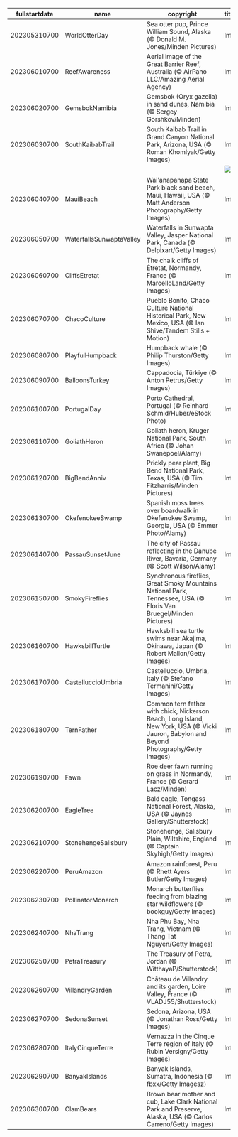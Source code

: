 |fullstartdate|name|copyright|title|image|
|--|--|--|--|--|
202305310700|WorldOtterDay|Sea otter pup, Prince William Sound, Alaska (© Donald M. Jones/Minden Pictures)|Info|![](/en-AU/2023/06/202305310700WorldOtterDay.jpg)|
202306010700|ReefAwareness|Aerial image of the Great Barrier Reef, Australia (© AirPano LLC/Amazing Aerial Agency)|Info|![](/en-AU/2023/06/202306010700ReefAwareness.jpg)|
202306020700|GemsbokNamibia|Gemsbok (Oryx gazella) in sand dunes, Namibia (© Sergey Gorshkov/Minden)|Info|![](/en-AU/2023/06/202306020700GemsbokNamibia.jpg)|
202306030700|SouthKaibabTrail|South Kaibab Trail in Grand Canyon National Park, Arizona, USA (© Roman Khomlyak/Getty Images)|Info|![](/en-AU/2023/06/202306030700SouthKaibabTrail.jpg)|
||||![](/en-AU/2023/06/.jpg)|
202306040700|MauiBeach|Wai'anapanapa State Park black sand beach, Maui, Hawaii, USA (© Matt Anderson Photography/Getty Images)|Info|![](/en-AU/2023/06/202306040700MauiBeach.jpg)|
202306050700|WaterfallsSunwaptaValley|Waterfalls in Sunwapta Valley, Jasper National Park, Canada (© Delpixart/Getty Images)|Info|![](/en-AU/2023/06/202306050700WaterfallsSunwaptaValley.jpg)|
202306060700|CliffsEtretat|The chalk cliffs of Étretat, Normandy, France (© MarcelloLand/Getty Images)|Info|![](/en-AU/2023/06/202306060700CliffsEtretat.jpg)|
202306070700|ChacoCulture|Pueblo Bonito, Chaco Culture National Historical Park, New Mexico, USA (© Ian Shive/Tandem Stills + Motion)|Info|![](/en-AU/2023/06/202306070700ChacoCulture.jpg)|
202306080700|PlayfulHumpback|Humpback whale (© Philip Thurston/Getty Images)|Info|![](/en-AU/2023/06/202306080700PlayfulHumpback.jpg)|
202306090700|BalloonsTurkey|Cappadocia, Türkiye (© Anton Petrus/Getty Images)|Info|![](/en-AU/2023/06/202306090700BalloonsTurkey.jpg)|
202306100700|PortugalDay|Porto Cathedral, Portugal (© Reinhard Schmid/Huber/eStock Photo)|Info|![](/en-AU/2023/06/202306100700PortugalDay.jpg)|
202306110700|GoliathHeron|Goliath heron, Kruger National Park, South Africa (© Johan Swanepoel/Alamy)|Info|![](/en-AU/2023/06/202306110700GoliathHeron.jpg)|
202306120700|BigBendAnniv|Prickly pear plant, Big Bend National Park, Texas, USA (© Tim Fitzharris/Minden Pictures)|Info|![](/en-AU/2023/06/202306120700BigBendAnniv.jpg)|
202306130700|OkefenokeeSwamp|Spanish moss trees over boardwalk in Okefenokee Swamp, Georgia, USA (© Emmer Photo/Alamy)|Info|![](/en-AU/2023/06/202306130700OkefenokeeSwamp.jpg)|
202306140700|PassauSunsetJune|The city of Passau reflecting in the Danube River, Bavaria, Germany (© Scott Wilson/Alamy)|Info|![](/en-AU/2023/06/202306140700PassauSunsetJune.jpg)|
202306150700|SmokyFireflies|Synchronous fireflies, Great Smoky Mountains National Park, Tennessee, USA (© Floris Van Bruegel/Minden Pictures)|Info|![](/en-AU/2023/06/202306150700SmokyFireflies.jpg)|
202306160700|HawksbillTurtle|Hawksbill sea turtle swims near Akajima, Okinawa, Japan (© Robert Mallon/Getty Images)|Info|![](/en-AU/2023/06/202306160700HawksbillTurtle.jpg)|
202306170700|CastelluccioUmbria|Castelluccio, Umbria, Italy (© Stefano Termanini/Getty Images)|Info|![](/en-AU/2023/06/202306170700CastelluccioUmbria.jpg)|
202306180700|TernFather|Common tern father with chick, Nickerson Beach, Long Island, New York, USA (© Vicki Jauron, Babylon and Beyond Photography/Getty Images)|Info|![](/en-AU/2023/06/202306180700TernFather.jpg)|
202306190700|Fawn|Roe deer fawn running on grass in Normandy, France (© Gerard Lacz/Minden)|Info|![](/en-AU/2023/06/202306190700Fawn.jpg)|
202306200700|EagleTree|Bald eagle, Tongass National Forest, Alaska, USA (© Jaynes Gallery/Shutterstock)|Info|![](/en-AU/2023/06/202306200700EagleTree.jpg)|
202306210700|StonehengeSalisbury|Stonehenge, Salisbury Plain, Wiltshire, England (© Captain Skyhigh/Getty Images)|Info|![](/en-AU/2023/06/202306210700StonehengeSalisbury.jpg)|
202306220700|PeruAmazon|Amazon rainforest, Peru (© Rhett Ayers Butler/Getty Images)|Info|![](/en-AU/2023/06/202306220700PeruAmazon.jpg)|
202306230700|PollinatorMonarch|Monarch butterflies feeding from blazing star wildflowers (© bookguy/Getty Images)|Info|![](/en-AU/2023/06/202306230700PollinatorMonarch.jpg)|
202306240700|NhaTrang|Nha Phu Bay, Nha Trang, Vietnam (© Thang Tat Nguyen/Getty Images)|Info|![](/en-AU/2023/06/202306240700NhaTrang.jpg)|
202306250700|PetraTreasury|The Treasury of Petra, Jordan (© WitthayaP/Shutterstock)|Info|![](/en-AU/2023/06/202306250700PetraTreasury.jpg)|
202306260700|VillandryGarden|Château de Villandry and its garden, Loire Valley, France (© VLADJ55/Shutterstock)|Info|![](/en-AU/2023/06/202306260700VillandryGarden.jpg)|
202306270700|SedonaSunset|Sedona, Arizona, USA (© Jonathan Ross/Getty Images)|Info|![](/en-AU/2023/06/202306270700SedonaSunset.jpg)|
202306280700|ItalyCinqueTerre|Vernazza in the Cinque Terre region of Italy (© Rubin Versigny/Getty Images)|Info|![](/en-AU/2023/06/202306280700ItalyCinqueTerre.jpg)|
202306290700|BanyakIslands|Banyak Islands, Sumatra, Indonesia (© fbxx/Getty Imagesz)|Info|![](/en-AU/2023/06/202306290700BanyakIslands.jpg)|
202306300700|ClamBears|Brown bear mother and cub, Lake Clark National Park and Preserve, Alaska, USA (© Carlos Carreno/Getty Images)|Info|![](/en-AU/2023/06/202306300700ClamBears.jpg)|
